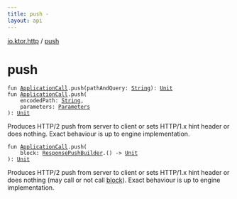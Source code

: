 ```yaml
---
title: push - 
layout: api
---
```


<div class='api-docs-breadcrumbs'><a href="index.html">io.ktor.http</a> / <a href="./push.html">push</a></div>

# push

<div class="overload-group" markdown="1">

<div class="signature"><code><span class="keyword">fun </span><a href="../io.ktor.application/-application-call/index.html"><span class="identifier">ApplicationCall</span></a><span class="symbol">.</span><span class="identifier">push</span><span class="symbol">(</span><span class="parameterName" id="io.ktor.http$push(io.ktor.application.ApplicationCall, kotlin.String)/pathAndQuery">pathAndQuery</span><span class="symbol">:</span>&nbsp;<a href="https://kotlinlang.org/api/latest/jvm/stdlib/kotlin/-string/index.html"><span class="identifier">String</span></a><span class="symbol">)</span><span class="symbol">: </span><a href="https://kotlinlang.org/api/latest/jvm/stdlib/kotlin/-unit/index.html"><span class="identifier">Unit</span></a></code></div>

<div class="signature"><code><span class="keyword">fun </span><a href="../io.ktor.application/-application-call/index.html"><span class="identifier">ApplicationCall</span></a><span class="symbol">.</span><span class="identifier">push</span><span class="symbol">(</span><br/>&nbsp;&nbsp;&nbsp;&nbsp;<span class="parameterName" id="io.ktor.http$push(io.ktor.application.ApplicationCall, kotlin.String, io.ktor.http.Parameters)/encodedPath">encodedPath</span><span class="symbol">:</span>&nbsp;<a href="https://kotlinlang.org/api/latest/jvm/stdlib/kotlin/-string/index.html"><span class="identifier">String</span></a><span class="symbol">, </span><br/>&nbsp;&nbsp;&nbsp;&nbsp;<span class="parameterName" id="io.ktor.http$push(io.ktor.application.ApplicationCall, kotlin.String, io.ktor.http.Parameters)/parameters">parameters</span><span class="symbol">:</span>&nbsp;<a href="-parameters/index.html"><span class="identifier">Parameters</span></a><br/><span class="symbol">)</span><span class="symbol">: </span><a href="https://kotlinlang.org/api/latest/jvm/stdlib/kotlin/-unit/index.html"><span class="identifier">Unit</span></a></code></div>

Produces HTTP/2 push from server to client or sets HTTP/1.x hint header
or does nothing.
Exact behaviour is up to engine implementation.

</div>
<div class="overload-group" markdown="1">

<div class="signature"><code><span class="keyword">fun </span><a href="../io.ktor.application/-application-call/index.html"><span class="identifier">ApplicationCall</span></a><span class="symbol">.</span><span class="identifier">push</span><span class="symbol">(</span><br/>&nbsp;&nbsp;&nbsp;&nbsp;<span class="parameterName" id="io.ktor.http$push(io.ktor.application.ApplicationCall, kotlin.Function1((io.ktor.response.ResponsePushBuilder, kotlin.Unit)))/block">block</span><span class="symbol">:</span>&nbsp;<a href="../io.ktor.response/-response-push-builder/index.html"><span class="identifier">ResponsePushBuilder</span></a><span class="symbol">.</span><span class="symbol">(</span><span class="symbol">)</span>&nbsp;<span class="symbol">-&gt;</span>&nbsp;<a href="https://kotlinlang.org/api/latest/jvm/stdlib/kotlin/-unit/index.html"><span class="identifier">Unit</span></a><br/><span class="symbol">)</span><span class="symbol">: </span><a href="https://kotlinlang.org/api/latest/jvm/stdlib/kotlin/-unit/index.html"><span class="identifier">Unit</span></a></code></div>

Produces HTTP/2 push from server to client or sets HTTP/1.x hint header
or does nothing (may call or not call <a href="push.html#io.ktor.http$push(io.ktor.application.ApplicationCall, kotlin.Function1((io.ktor.response.ResponsePushBuilder, kotlin.Unit)))/block">block</a>).
Exact behaviour is up to engine implementation.

</div>
